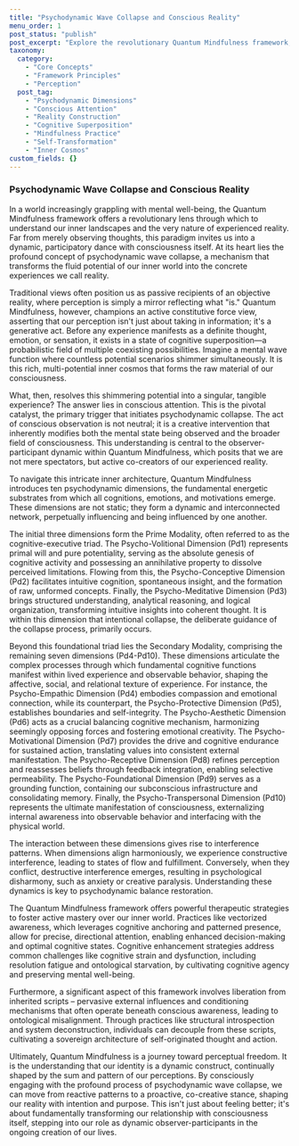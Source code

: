 ```yaml
---
title: "Psychodynamic Wave Collapse and Conscious Reality"
menu_order: 1
post_status: "publish"
post_excerpt: "Explore the revolutionary Quantum Mindfulness framework, which posits that our experienced reality emerges from the collapse of probabilistic mental states. Understand how conscious attention shapes perception and how mastering psychodynamic dimensions empowers profound self-transformation."
taxonomy:
  category:
    - "Core Concepts"
    - "Framework Principles"
    - "Perception"
  post_tag:
    - "Psychodynamic Dimensions"
    - "Conscious Attention"
    - "Reality Construction"
    - "Cognitive Superposition"
    - "Mindfulness Practice"
    - "Self-Transformation"
    - "Inner Cosmos"
custom_fields: {}
---
```


### Psychodynamic Wave Collapse and Conscious Reality

In a world increasingly grappling with mental well-being, the Quantum Mindfulness framework offers a revolutionary lens through which to understand our inner landscapes and the very nature of experienced reality. Far from merely observing thoughts, this paradigm invites us into a dynamic, participatory dance with consciousness itself. At its heart lies the profound concept of psychodynamic wave collapse, a mechanism that transforms the fluid potential of our inner world into the concrete experiences we call reality.

Traditional views often position us as passive recipients of an objective reality, where perception is simply a mirror reflecting what "is." Quantum Mindfulness, however, champions an active constitutive force view, asserting that our perception isn't just about taking in information; it's a generative act. Before any experience manifests as a definite thought, emotion, or sensation, it exists in a state of cognitive superposition—a probabilistic field of multiple coexisting possibilities. Imagine a mental wave function where countless potential scenarios shimmer simultaneously. It is this rich, multi-potential inner cosmos that forms the raw material of our consciousness.

What, then, resolves this shimmering potential into a singular, tangible experience? The answer lies in conscious attention. This is the pivotal catalyst, the primary trigger that initiates psychodynamic collapse. The act of conscious observation is not neutral; it is a creative intervention that inherently modifies both the mental state being observed and the broader field of consciousness. This understanding is central to the observer-participant dynamic within Quantum Mindfulness, which posits that we are not mere spectators, but active co-creators of our experienced reality.

To navigate this intricate inner architecture, Quantum Mindfulness introduces ten psychodynamic dimensions, the fundamental energetic substrates from which all cognitions, emotions, and motivations emerge. These dimensions are not static; they form a dynamic and interconnected network, perpetually influencing and being influenced by one another.

The initial three dimensions form the Prime Modality, often referred to as the cognitive-executive triad. The Psycho-Volitional Dimension (Pd1) represents primal will and pure potentiality, serving as the absolute genesis of cognitive activity and possessing an annihilative property to dissolve perceived limitations. Flowing from this, the Psycho-Conceptive Dimension (Pd2) facilitates intuitive cognition, spontaneous insight, and the formation of raw, unformed concepts. Finally, the Psycho-Meditative Dimension (Pd3) brings structured understanding, analytical reasoning, and logical organization, transforming intuitive insights into coherent thought. It is within this dimension that intentional collapse, the deliberate guidance of the collapse process, primarily occurs.

Beyond this foundational triad lies the Secondary Modality, comprising the remaining seven dimensions (Pd4-Pd10). These dimensions articulate the complex processes through which fundamental cognitive functions manifest within lived experience and observable behavior, shaping the affective, social, and relational texture of experience. For instance, the Psycho-Empathic Dimension (Pd4) embodies compassion and emotional connection, while its counterpart, the Psycho-Protective Dimension (Pd5), establishes boundaries and self-integrity. The Psycho-Aesthetic Dimension (Pd6) acts as a crucial balancing cognitive mechanism, harmonizing seemingly opposing forces and fostering emotional creativity. The Psycho-Motivational Dimension (Pd7) provides the drive and cognitive endurance for sustained action, translating values into consistent external manifestation. The Psycho-Receptive Dimension (Pd8) refines perception and reassesses beliefs through feedback integration, enabling selective permeability. The Psycho-Foundational Dimension (Pd9) serves as a grounding function, containing our subconscious infrastructure and consolidating memory. Finally, the Psycho-Transpersonal Dimension (Pd10) represents the ultimate manifestation of consciousness, externalizing internal awareness into observable behavior and interfacing with the physical world.

The interaction between these dimensions gives rise to interference patterns. When dimensions align harmoniously, we experience constructive interference, leading to states of flow and fulfillment. Conversely, when they conflict, destructive interference emerges, resulting in psychological disharmony, such as anxiety or creative paralysis. Understanding these dynamics is key to psychodynamic balance restoration.

The Quantum Mindfulness framework offers powerful therapeutic strategies to foster active mastery over our inner world. Practices like vectorized awareness, which leverages cognitive anchoring and patterned presence, allow for precise, directional attention, enabling enhanced decision-making and optimal cognitive states. Cognitive enhancement strategies address common challenges like cognitive strain and dysfunction, including resolution fatigue and ontological starvation, by cultivating cognitive agency and preserving mental well-being.

Furthermore, a significant aspect of this framework involves liberation from inherited scripts – pervasive external influences and conditioning mechanisms that often operate beneath conscious awareness, leading to ontological misalignment. Through practices like structural introspection and system deconstruction, individuals can decouple from these scripts, cultivating a sovereign architecture of self-originated thought and action.

Ultimately, Quantum Mindfulness is a journey toward perceptual freedom. It is the understanding that our identity is a dynamic construct, continually shaped by the sum and pattern of our perceptions. By consciously engaging with the profound process of psychodynamic wave collapse, we can move from reactive patterns to a proactive, co-creative stance, shaping our reality with intention and purpose. This isn't just about feeling better; it's about fundamentally transforming our relationship with consciousness itself, stepping into our role as dynamic observer-participants in the ongoing creation of our lives.